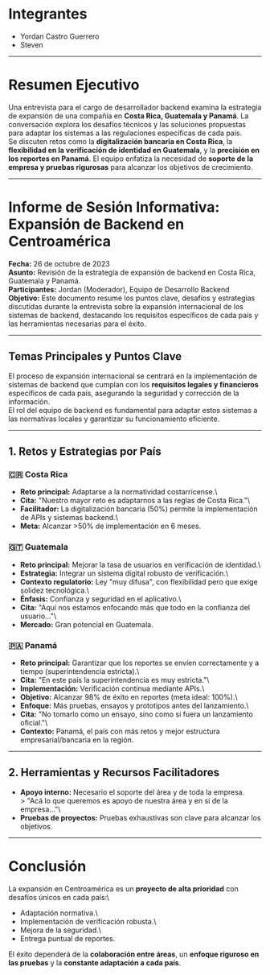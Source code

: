# Integrantes

-   Yordan Castro Guerrero
-   Steven

------------------------------------------------------------------------

# Resumen Ejecutivo

Una entrevista para el cargo de desarrollador backend examina la
estrategia de expansión de una compañía en **Costa Rica, Guatemala y
Panamá**. La conversación explora los desafíos técnicos y las soluciones
propuestas para adaptar los sistemas a las regulaciones específicas de
cada país.\
Se discuten retos como la **digitalización bancaria en Costa Rica**, la
**flexibilidad en la verificación de identidad en Guatemala**, y la
**precisión en los reportes en Panamá**. El equipo enfatiza la necesidad
de **soporte de la empresa y pruebas rigurosas** para alcanzar los
objetivos de crecimiento.

------------------------------------------------------------------------

# Informe de Sesión Informativa: Expansión de Backend en Centroamérica

**Fecha:** 26 de octubre de 2023\
**Asunto:** Revisión de la estrategia de expansión de backend en Costa
Rica, Guatemala y Panamá.\
**Participantes:** Jordan (Moderador), Equipo de Desarrollo Backend\
**Objetivo:** Este documento resume los puntos clave, desafíos y
estrategias discutidas durante la entrevista sobre la expansión
internacional de los sistemas de backend, destacando los requisitos
específicos de cada país y las herramientas necesarias para el éxito.

------------------------------------------------------------------------

## Temas Principales y Puntos Clave

El proceso de expansión internacional se centrará en la implementación
de sistemas de backend que cumplan con los **requisitos legales y
financieros** específicos de cada país, asegurando la seguridad y
corrección de la información.\
El rol del equipo de backend es fundamental para adaptar estos sistemas
a las normativas locales y garantizar su funcionamiento eficiente.

------------------------------------------------------------------------

## 1. Retos y Estrategias por País

### 🇨🇷 Costa Rica

-   **Reto principal:** Adaptarse a la normatividad costarricense.\
-   **Cita:** "Nuestro mayor reto es adaptarnos a las reglas de Costa
    Rica."\
-   **Facilitador:** La digitalización bancaria (50%) permite la
    implementación de APIs y sistemas backend.\
-   **Meta:** Alcanzar \>50% de implementación en 6 meses.

### 🇬🇹 Guatemala

-   **Reto principal:** Mejorar la tasa de usuarios en verificación de
    identidad.\
-   **Estrategia:** Integrar un sistema digital robusto de
    verificación.\
-   **Contexto regulatorio:** Ley "muy difusa", con flexibilidad pero
    que exige solidez tecnológica.\
-   **Énfasis:** Confianza y seguridad en el aplicativo.\
-   **Cita:** "Aquí nos estamos enfocando más que todo en la confianza
    del usuario..."\
-   **Mercado:** Gran potencial en Guatemala.

### 🇵🇦 Panamá

-   **Reto principal:** Garantizar que los reportes se envíen
    correctamente y a tiempo (superintendencia estricta).\
-   **Cita:** "En este país la superintendencia es muy estricta."\
-   **Implementación:** Verificación continua mediante APIs.\
-   **Objetivo:** Alcanzar 98% de éxito en reportes (meta ideal: 100%).\
-   **Enfoque:** Más pruebas, ensayos y prototipos antes del
    lanzamiento.\
-   **Cita:** "No tomarlo como un ensayo, sino como si fuera un
    lanzamiento oficial."\
-   **Contexto:** Panamá, el país con más retos y mejor estructura
    empresarial/bancaria en la región.

------------------------------------------------------------------------

## 2. Herramientas y Recursos Facilitadores

-   **Apoyo interno:** Necesario el soporte del área y de toda la
    empresa.\
    \> "Acá lo que queremos es apoyo de nuestra área y en sí de la
    empresa..."\
-   **Pruebas de proyectos:** Pruebas exhaustivas son clave para
    alcanzar los objetivos.

------------------------------------------------------------------------

# Conclusión

La expansión en Centroamérica es un **proyecto de alta prioridad** con
desafíos únicos en cada país:\
- Adaptación normativa.\
- Implementación de verificación robusta.\
- Mejora de la seguridad.\
- Entrega puntual de reportes.

El éxito dependerá de la **colaboración entre áreas**, un **enfoque
riguroso en las pruebas** y la **constante adaptación a cada país**.
